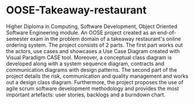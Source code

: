 # OOSE-Takeaway-restaurant
Higher Diploma in Computing, Software Development, Object Oriented Software Engineering module.
An OOSE project created as an end-of-semester exam in the problem domain of a takeaway restaurant's online ordering system.
The project consists of 2 parts.
The first part works out the actors, use cases and showcases a Use Case Diagram created with Visual Paradigm CASE tool.
Moreover, a conceptual class diagram is developed along with a system sequence diagram, contracts and communication diagrams with design patterns.
The second part of the project details the risk, communication and quality management and works out a design class diagram.
Furthermore, the project proposes the use of agile scrum software development methodology and provides the most important artefacts: user stories, backlogs and a burndown chart. 
